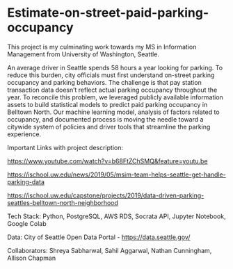 # Estimate-on-street-paid-parking-occupancy
 This project is my culminating work towards my MS in Information Management from University of Washington, Seattle.

An average driver in Seattle spends 58 hours a year looking for parking. To reduce this burden, city officials must first understand on-street parking occupancy and parking behaviors. The challenge is that pay station transaction data doesn’t reflect actual parking occupancy throughout the year. To reconcile this problem, we leveraged publicly available information assets to build statistical models to predict paid parking occupancy in Belltown North. Our machine learning model, analysis of factors related to occupancy, and documented process is moving the needle toward a citywide system of policies and driver tools that streamline the parking experience. 

Important Links with project description:

https://www.youtube.com/watch?v=b68FtZChSMQ&feature=youtu.be

https://ischool.uw.edu/news/2019/05/msim-team-helps-seattle-get-handle-parking-data

https://ischool.uw.edu/capstone/projects/2019/data-driven-parking-seattles-belltown-north-neighborhood


Tech Stack: Python, PostgreSQL, AWS RDS, Socrata API, Jupyter Notebook, Google Colab

Data: City of Seattle Open Data Portal - https://data.seattle.gov/

Collaborators: Shreya Sabharwal, Sahil Aggarwal, Nathan Cunningham, Allison Chapman
